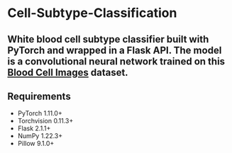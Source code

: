 # Cell-Subtype-Classification

## White blood cell subtype classifier built with PyTorch and wrapped in a Flask API. The model is a convolutional neural network trained on this [Blood Cell Images](https://www.kaggle.com/datasets/paultimothymooney/blood-cells) dataset. 

## Requirements
* PyTorch 1.11.0+
* Torchvision 0.11.3+
* Flask 2.1.1+
* NumPy 1.22.3+
* Pillow 9.1.0+